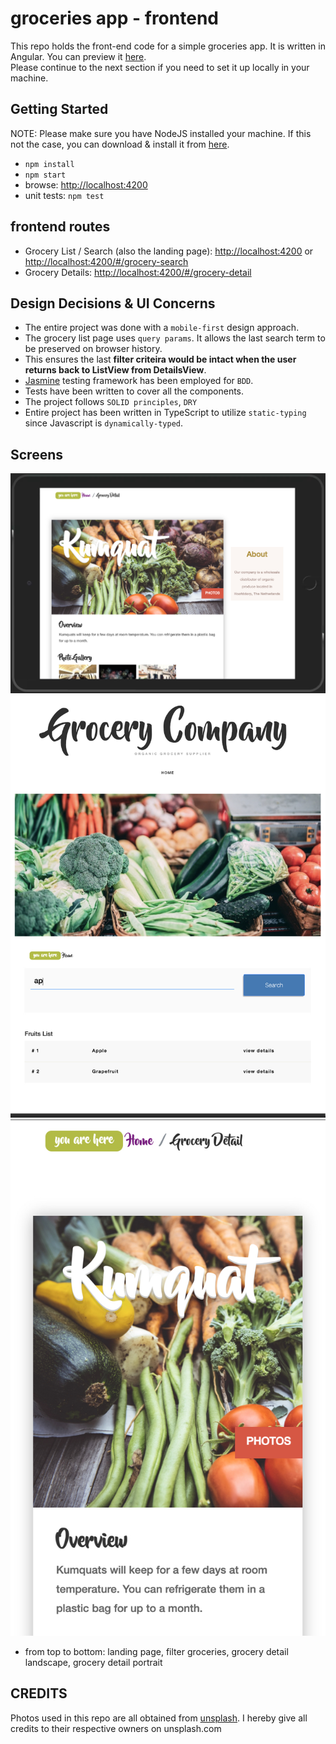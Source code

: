 # groceries app - frontend
This repo holds the front-end code for a simple groceries app. It is written in Angular. 
You can preview it [here](https://hamzeen.github.io/groceries-app).  
Please continue to the next section if you need to set it up locally in your machine.


## Getting Started

NOTE: Please make sure you have NodeJS installed your machine. If this not the case, 
you can download & install it from [here](https://nodejs.org/en/download).

* ```npm install```
* ```npm start```
* browse: <http://localhost:4200>
* unit tests: ```npm test```


## frontend routes
* Grocery List / Search (also the landing page): <http://localhost:4200> or <http://localhost:4200/#/grocery-search>
* Grocery Details: <http://localhost:4200/#/grocery-detail>


## Design Decisions & UI Concerns
* The entire project was done with a `mobile-first` design approach.
* The grocery list page uses `query params`. It allows the last search term to be preserved on browser history. 
* This ensures the last **filter criteira would be intact when the user returns back to ListView from DetailsView**.
* [Jasmine](https://jasmine.github.io) testing framework has been employed for `BDD`. 
* Tests have been written to cover all the components.
* The project follows `SOLID principles`, `DRY`
* Entire project has been written in TypeScript to utilize `static-typing` since Javascript is `dynamically-typed`.


## Screens

![grocery detail landscape](https://raw.githubusercontent.com/hamzeen/groceries-app/main/screens/003_detail_landscape.jpg)
![filter groceries](https://raw.githubusercontent.com/hamzeen/groceries-app/main/screens/002_search.jpg)
![grocery detail portrait](https://raw.githubusercontent.com/hamzeen/groceries-app/main/screens/004_detail_portrait.jpg)

[//]: <> (https://raw.githubusercontent.com/hamzeen/groceries-app/main/screens/001_landing.jpg)

* from top to bottom: landing page, filter groceries, grocery detail landscape, grocery detail portrait


## CREDITS ##
Photos used in this repo are all obtained from [unsplash](http://unsplash.com). I hereby give all credits to their respective owners on unsplash.com


